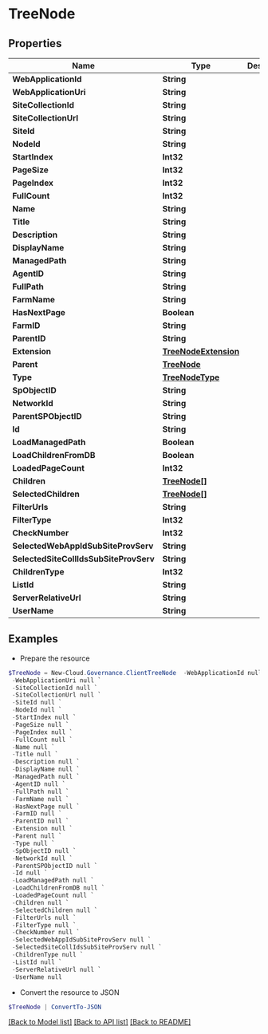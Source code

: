 # TreeNode
## Properties

Name | Type | Description | Notes
------------ | ------------- | ------------- | -------------
**WebApplicationId** | **String** |  | [optional] 
**WebApplicationUri** | **String** |  | [optional] 
**SiteCollectionId** | **String** |  | [optional] 
**SiteCollectionUrl** | **String** |  | [optional] 
**SiteId** | **String** |  | [optional] 
**NodeId** | **String** |  | [optional] 
**StartIndex** | **Int32** |  | [optional] 
**PageSize** | **Int32** |  | [optional] 
**PageIndex** | **Int32** |  | [optional] 
**FullCount** | **Int32** |  | [optional] 
**Name** | **String** |  | [optional] 
**Title** | **String** |  | [optional] 
**Description** | **String** |  | [optional] 
**DisplayName** | **String** |  | [optional] 
**ManagedPath** | **String** |  | [optional] 
**AgentID** | **String** |  | [optional] 
**FullPath** | **String** |  | [optional] 
**FarmName** | **String** |  | [optional] 
**HasNextPage** | **Boolean** |  | [optional] 
**FarmID** | **String** |  | [optional] 
**ParentID** | **String** |  | [optional] 
**Extension** | [**TreeNodeExtension**](TreeNodeExtension.md) |  | [optional] 
**Parent** | [**TreeNode**](TreeNode.md) |  | [optional] 
**Type** | [**TreeNodeType**](TreeNodeType.md) |  | [optional] 
**SpObjectID** | **String** |  | [optional] 
**NetworkId** | **String** |  | [optional] 
**ParentSPObjectID** | **String** |  | [optional] 
**Id** | **String** |  | [optional] 
**LoadManagedPath** | **Boolean** |  | [optional] 
**LoadChildrenFromDB** | **Boolean** |  | [optional] 
**LoadedPageCount** | **Int32** |  | [optional] 
**Children** | [**TreeNode[]**](TreeNode.md) |  | [optional] 
**SelectedChildren** | [**TreeNode[]**](TreeNode.md) |  | [optional] 
**FilterUrls** | **String** |  | [optional] 
**FilterType** | **Int32** |  | [optional] 
**CheckNumber** | **Int32** |  | [optional] 
**SelectedWebAppIdSubSiteProvServ** | **String** |  | [optional] 
**SelectedSiteCollIdsSubSiteProvServ** | **String** |  | [optional] 
**ChildrenType** | **Int32** |  | [optional] 
**ListId** | **String** |  | [optional] 
**ServerRelativeUrl** | **String** |  | [optional] 
**UserName** | **String** |  | [optional] 

## Examples

- Prepare the resource
```powershell
$TreeNode = New-Cloud.Governance.ClientTreeNode  -WebApplicationId null `
 -WebApplicationUri null `
 -SiteCollectionId null `
 -SiteCollectionUrl null `
 -SiteId null `
 -NodeId null `
 -StartIndex null `
 -PageSize null `
 -PageIndex null `
 -FullCount null `
 -Name null `
 -Title null `
 -Description null `
 -DisplayName null `
 -ManagedPath null `
 -AgentID null `
 -FullPath null `
 -FarmName null `
 -HasNextPage null `
 -FarmID null `
 -ParentID null `
 -Extension null `
 -Parent null `
 -Type null `
 -SpObjectID null `
 -NetworkId null `
 -ParentSPObjectID null `
 -Id null `
 -LoadManagedPath null `
 -LoadChildrenFromDB null `
 -LoadedPageCount null `
 -Children null `
 -SelectedChildren null `
 -FilterUrls null `
 -FilterType null `
 -CheckNumber null `
 -SelectedWebAppIdSubSiteProvServ null `
 -SelectedSiteCollIdsSubSiteProvServ null `
 -ChildrenType null `
 -ListId null `
 -ServerRelativeUrl null `
 -UserName null
```

- Convert the resource to JSON
```powershell
$TreeNode | ConvertTo-JSON
```

[[Back to Model list]](../README.md#documentation-for-models) [[Back to API list]](../README.md#documentation-for-api-endpoints) [[Back to README]](../README.md)

